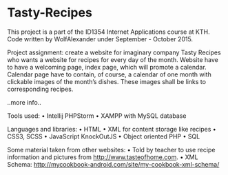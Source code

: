 # Tasty-Recipes
This project is a part of the ID1354 Internet Applications course at KTH.
Code written by WolfAlexander under September - October 2015.

Project assignment: create a website for imaginary company Tasty Recipes who wants a website for recipes for every day of the month. 
Website have to have a welcoming page, index page, which will promote a calendar. 
Calendar page have to contain, of course, a calendar of one month with clickable images of the month’s dishes.
These images shall be links to corresponding recipes.

..more info..

Tools used: 
  • Intellij PHPStorm
  •	XAMPP with MySQL database

Languages and libraries:
•	HTML 
•	XML for content storage like recipes
•	CSS3, SCSS
•	JavaScript KnockOutJS
•	Object oriented PHP
•	SQL

Some material taken from other websites:
•	Told by teacher to use recipe information and pictures from http://www.tasteofhome.com.
•	XML Schema: http://mycookbook-android.com/site/my-cookbook-xml-schema/

